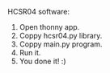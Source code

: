 HCSR04 software:

1. Open thonny app.
2. Coppy hcsr04.py library.
3. Coppy main.py program.
4. Run it.
5. You done it! :)
